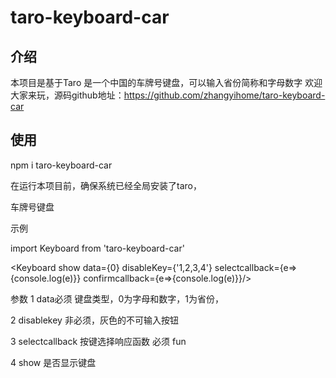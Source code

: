 # taro-keyboard-car

## 介绍

 本项目是基于Taro
 是一个中国的车牌号键盘，可以输入省份简称和字母数字
 欢迎大家来玩，源码github地址：https://github.com/zhangyihome/taro-keyboard-car

## 使用

npm i taro-keyboard-car

在运行本项目前，确保系统已经全局安装了taro，

车牌号键盘  

示例 

import Keyboard from 'taro-keyboard-car'

<Keyboard show data={0} disableKey={'1,2,3,4'} selectcallback={e=>{console.log(e)}} confirmcallback={e=>{console.log(e)}}/>



参数
1 data必须 键盘类型，0为字母和数字，1为省份，

2 disablekey 非必须，灰色的不可输入按钮

3 selectcallback 按键选择响应函数 必须 fun

4 show 是否显示键盘

